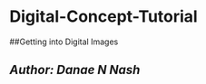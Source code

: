 # Digital-Concept-Tutorial

##Getting into Digital Images

*Author: Danae N Nash*
-----------------------------
